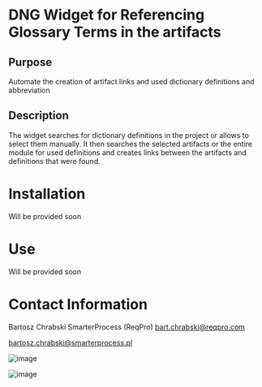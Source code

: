 # DNG Widget for Referencing Glossary Terms in the artifacts

## Purpose
Automate the creation of artifact links and used dictionary definitions and abbreviation

## Description
The widget searches for dictionary definitions in the project or allows to select them manually. It then searches the selected artifacts or the entire module for used definitions and creates links between the artifacts and definitions that were found.

# Installation
Will be provided soon

# Use
Will be provided soon

# Contact Information
Bartosz Chrabski
SmarterProcess (ReqPro)
[bart.chrabski@reqpro.com](mailto:bart.chrabski@reqpro.com)

[bartosz.chrabski@smarterprocess.pl](mailto:bartosz.chrabski@smarterprocess.pl)

![image](https://user-images.githubusercontent.com/5138935/139853444-6a2f2b95-d1ef-45e6-a66a-a5bfe8b01839.png)


![image](https://user-images.githubusercontent.com/5138935/139852688-8cae643a-6317-48ea-85a0-c382872ccade.png)
